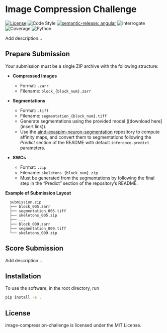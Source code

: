 # Image Compression Challenge

[![License](https://img.shields.io/badge/license-MIT-brightgreen)](LICENSE)
![Code Style](https://img.shields.io/badge/code%20style-black-black)
[![semantic-release: angular](https://img.shields.io/badge/semantic--release-angular-e10079?logo=semantic-release)](https://github.com/semantic-release/semantic-release)
![Interrogate](https://img.shields.io/badge/interrogate-100.0%25-brightgreen)
![Coverage](https://img.shields.io/badge/coverage-100%25-brightgreen)
![Python](https://img.shields.io/badge/python->=3.10-blue?logo=python)

Add description...

## Prepare Submission

Your submission must be a single ZIP archive with the following structure:
- **Compressed Images**
  - Format: `.zarr`
  - Filename: `block_{block_num}.zarr`
 
- **Segmentations**
  - Format: `.tiff`
  - Filename: `segmentation_{block_num}.tiff`
  - Generate segmentations using the provided model ([download here](insert link)).  
  - Use the [aind-exaspim-neuron-segmentation](https://github.com/AllenNeuralDynamics/aind-exaspim-neuron-segmentation) repository to compute affinity maps, and convert them to segmentations following the *Predict* section of the README with default `inference.predict` parameters.

- **SWCs**
  - Format: `.zip`
  - Filename: `skeletons_{block_num}.zip`
  - Must be generated from the segmentations by following the final step in the “Predict” section of the repository’s README.


**Example of Submission Layout**
```text
  submission.zip
  ├── block_005.zarr
  ├── segmentation_005.tiff
  ├── skeletons_005.zip
  ├── ...
  ├── block_009.zarr
  ├── segmentation_009.tiff
  └── skeletons_009.zip
```

## Score Submission
Add description...

## Installation
To use the software, in the root directory, run
```bash
pip install -e .
```

## License
image-compression-challenge is licensed under the MIT License.

